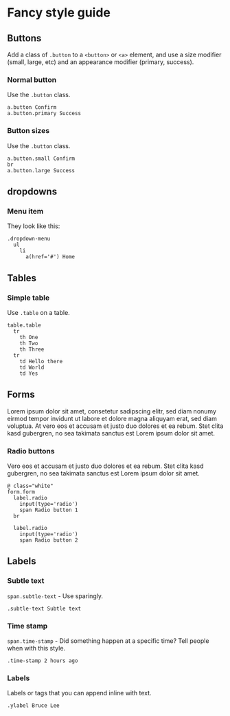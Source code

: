 Fancy style guide
=================

Buttons
-------

Add a class of `.button` to a `<button>` or `<a>` element, and use a size 
modifier (small, large, etc) and an appearance modifier (primary, success).

### Normal button

Use the `.button` class.

    a.button Confirm
    a.button.primary Success

### Button sizes

Use the `.button` class.

    a.button.small Confirm
    br
    a.button.large Success

dropdowns
---------

### Menu item

They look like this:

    .dropdown-menu
      ul
        li
          a(href='#') Home

Tables
------

### Simple table

Use `.table` on a table.

    table.table
      tr
        th One
        th Two
        th Three
      tr
        td Hello there
        td World
        td Yes

Forms
-----

Lorem ipsum dolor sit amet, consetetur sadipscing elitr, sed diam nonumy eirmod
tempor invidunt ut labore et dolore magna aliquyam erat, sed diam voluptua. At
vero eos et accusam et justo duo dolores et ea rebum. Stet clita kasd gubergren,
no sea takimata sanctus est Lorem ipsum dolor sit amet.

### Radio buttons

Vero eos et accusam et justo duo dolores et ea rebum. Stet clita kasd gubergren,
no sea takimata sanctus est Lorem ipsum dolor sit amet.


    @ class="white"
    form.form
      label.radio
        input(type='radio')
        span Radio button 1
      br

      label.radio
        input(type='radio')
        span Radio button 2

Labels
------

### Subtle text
`span.subtle-text` - Use sparingly.

    .subtle-text Subtle text

### Time stamp
`span.time-stamp` - Did something happen at a specific time? Tell people when 
with this style.

    .time-stamp 2 hours ago

### Labels
Labels or tags that you can append inline with text.

    .ylabel Bruce Lee

<link rel="stylesheet" href="style.css">
<link rel="stylesheet" href="styledown.css">

<!--
head:

    <link rel="stylesheet" href="mystyles.css">

body:

    div.styleguide
      div(sg-content)

@font-example 32px Comic Sans
-->
